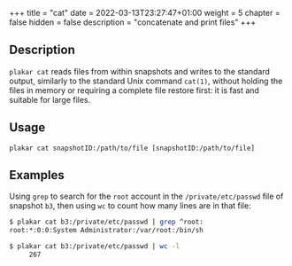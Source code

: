 +++
title = "cat"
date = 2022-03-13T23:27:47+01:00
weight = 5
chapter = false
hidden = false
description = "concatenate and print files"
+++

## Description

`plakar cat` reads files from within snapshots and writes to the standard output,
similarly to the standard Unix command `cat(1)`,
without holding the files in memory or requiring a complete file restore first:
it is fast and suitable for large files.

## Usage
`plakar cat snapshotID:/path/to/file [snapshotID:/path/to/file]`

## Examples 

Using `grep` to search for the `root` account in the `/private/etc/passwd` file of snapshot `b3`,
then using `wc` to count how many lines are in that file:
```sh
$ plakar cat b3:/private/etc/passwd | grep ^root:
root:*:0:0:System Administrator:/var/root:/bin/sh

$ plakar cat b3:/private/etc/passwd | wc -l
     267
```
